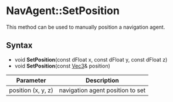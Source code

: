 # NavAgent::SetPosition

This method can be used to manually position a navigation agent.

## Syntax

- void **SetPosition**(const dFloat x, const dFloat y, const dFloat z)
- void **SetPosition**(const [Vec3](Vec3.md)& position)

| Parameter | Description |
|---|---|
| position (x, y, z) | navigation agent position to set |
